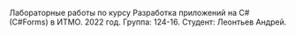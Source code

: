 Лабораторные работы по курсу Разработка приложений на C# (C#Forms) в ИТМО. 2022 год. Группа: 124-16. Студент: Леонтьев Андрей.
